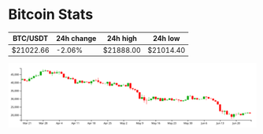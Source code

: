 # Bitcoin Stats

BTC/USDT|24h change|24h high|24h low|
|---|---|---|---|
|$21022.66|-2.06%|$21888.00|$21014.40|

<img src="./chart.svg">
